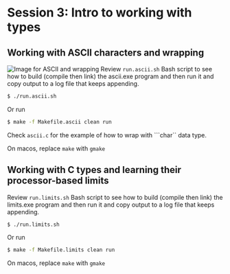 # Session 3: Intro to working with types

## Working with ASCII characters and wrapping
![Image for ASCII and wrapping](https://raw.githubusercontent.com/robmarano/cs102_at_cooper/session_03/src/c_types/ctypes.png)
Review ```run.ascii.sh``` Bash script to see how to build (compile then link) the ascii.exe program and then run it and copy output to a log file that keeps appending.
```bash
$ ./run.ascii.sh
```
Or run
```bash
$ make -f Makefile.ascii clean run
```

Check ```ascii.c``` for the example of how to wrap with ```char`` data type.

On macos, replace ```make``` with ```gmake```

## Working with C types and learning their processor-based limits
Review ```run.limits.sh``` Bash script to see how to build (compile then link) the limits.exe program and then run it and copy output to a log file that keeps appending.
```bash
$ ./run.limits.sh
```
Or run
```bash
$ make -f Makefile.limits clean run
```
On macos, replace ```make``` with ```gmake```

